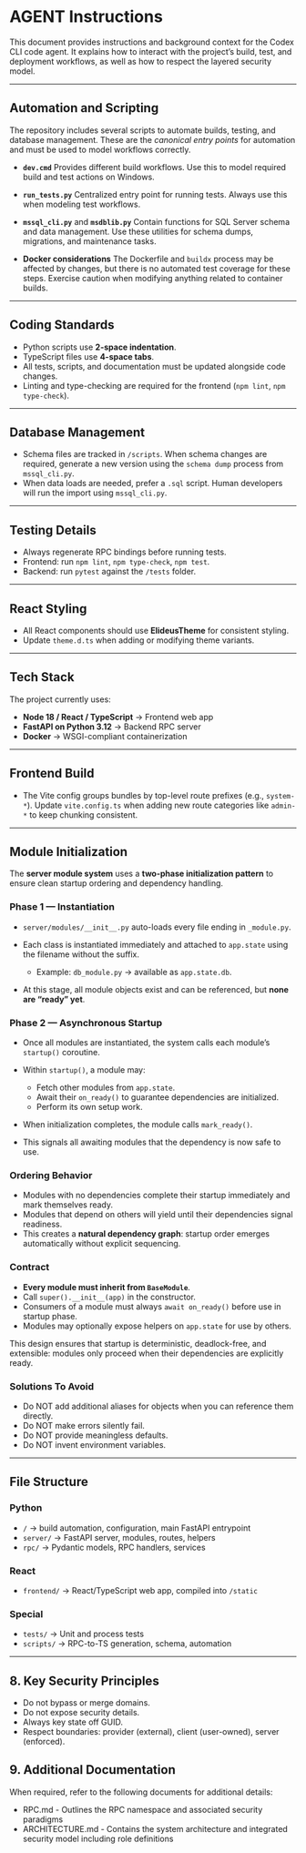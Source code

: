 # AGENT Instructions

This document provides instructions and background context for the Codex CLI code agent. It explains how to interact with the project’s build, test, and deployment workflows, as well as how to respect the layered security model.

---

## Automation and Scripting

The repository includes several scripts to automate builds, testing, and database management.
These are the *canonical entry points* for automation and must be used to model workflows correctly.

* **`dev.cmd`**
  Provides different build workflows. Use this to model required build and test actions on Windows.

* **`run_tests.py`**
  Centralized entry point for running tests. Always use this when modeling test workflows.

* **`mssql_cli.py`** and **`msdblib.py`**
  Contain functions for SQL Server schema and data management. Use these utilities for schema dumps, migrations, and maintenance tasks.

* **Docker considerations**
  The Dockerfile and `buildx` process may be affected by changes, but there is no automated test coverage for these steps. Exercise caution when modifying anything related to container builds.

---

## Coding Standards

* Python scripts use **2-space indentation**.
* TypeScript files use **4-space tabs**.
* All tests, scripts, and documentation must be updated alongside code changes.
* Linting and type-checking are required for the frontend (`npm lint`, `npm type-check`).

---

## Database Management

* Schema files are tracked in `/scripts`. When schema changes are required, generate a new version using the `schema dump` process from `mssql_cli.py`.
* When data loads are needed, prefer a `.sql` script. Human developers will run the import using `mssql_cli.py`.

---

## Testing Details

* Always regenerate RPC bindings before running tests.
* Frontend: run `npm lint`, `npm type-check`, `npm test`.
* Backend: run `pytest` against the `/tests` folder.

---

## React Styling

* All React components should use **ElideusTheme** for consistent styling.
* Update `theme.d.ts` when adding or modifying theme variants.

---

## Tech Stack

The project currently uses:

* **Node 18 / React / TypeScript** → Frontend web app
* **FastAPI on Python 3.12** → Backend RPC server
* **Docker** → WSGI-compliant containerization

---

## Frontend Build

* The Vite config groups bundles by top-level route prefixes (e.g., `system-*`). Update `vite.config.ts` when adding new route categories like `admin-*` to keep chunking consistent.

---

## Module Initialization

The **server module system** uses a **two-phase initialization pattern** to ensure clean startup ordering and dependency handling.

### Phase 1 — Instantiation

* `server/modules/__init__.py` auto-loads every file ending in `_module.py`.
* Each class is instantiated immediately and attached to `app.state` using the filename without the suffix.

  * Example: `db_module.py` → available as `app.state.db`.
* At this stage, all module objects exist and can be referenced, but **none are “ready” yet**.

### Phase 2 — Asynchronous Startup

* Once all modules are instantiated, the system calls each module’s `startup()` coroutine.
* Within `startup()`, a module may:

  * Fetch other modules from `app.state`.
  * Await their `on_ready()` to guarantee dependencies are initialized.
  * Perform its own setup work.
* When initialization completes, the module calls `mark_ready()`.
* This signals all awaiting modules that the dependency is now safe to use.

### Ordering Behavior

* Modules with no dependencies complete their startup immediately and mark themselves ready.
* Modules that depend on others will yield until their dependencies signal readiness.
* This creates a **natural dependency graph**: startup order emerges automatically without explicit sequencing.

### Contract

* **Every module must inherit from `BaseModule`**.
* Call `super().__init__(app)` in the constructor.
* Consumers of a module must always `await on_ready()` before use in startup phase.
* Modules may optionally expose helpers on `app.state` for use by others.

This design ensures that startup is deterministic, deadlock-free, and extensible: modules only proceed when their dependencies are explicitly ready.

### Solutions To Avoid

- Do NOT add additional aliases for objects when you can reference them directly.
- Do NOT make errors silently fail.
- Do NOT provide meaningless defaults.
- Do NOT invent environment variables.

---

## File Structure

### Python

* `/` → build automation, configuration, main FastAPI entrypoint
* `server/` → FastAPI server, modules, routes, helpers
* `rpc/` → Pydantic models, RPC handlers, services

### React

* `frontend/` → React/TypeScript web app, compiled into `/static`

### Special

* `tests/` → Unit and process tests
* `scripts/` → RPC-to-TS generation, schema, automation

---

## 8. Key Security Principles

* Do not bypass or merge domains.
* Do not expose security details.
* Always key state off GUID.
* Respect boundaries: provider (external), client (user-owned), server (enforced).

## 9. Additional Documentation

When required, refer to the following documents for additional details:

- RPC.md - Outlines the RPC namespace and associated security paradigms
- ARCHITECTURE.md - Contains the system architecture and integrated security model including role definitions

